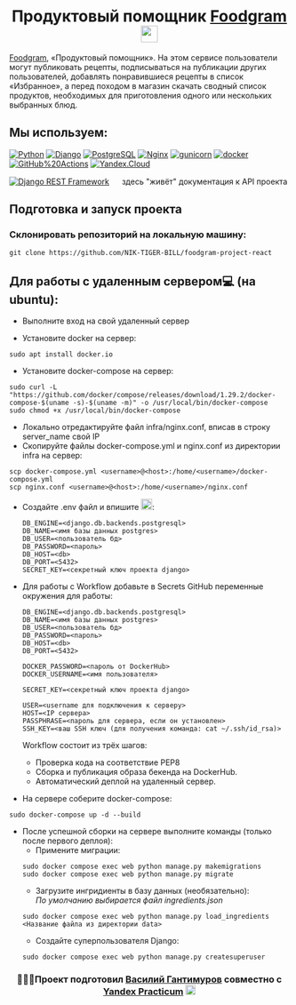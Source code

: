 <h1 align="center"> Продуктовый помощник <a href="http://food-gramm.sytes.net/" target="_blank">Foodgram</a><img src="https://github.com/goforbg/telegram-emoji-gifs/blob/master/wine-glasses.gif" height="30"/></h1>

<a href="http://food-gramm.sytes.net/" target="_blank">Foodgram</a>, «Продуктовый помощник». На этом сервисе пользователи могут публиковать рецепты, подписываться на публикации других пользователей, добавлять понравившиеся рецепты в список «Избранное», а перед походом в магазин скачать сводный список продуктов, необходимых для приготовления одного или нескольких выбранных блюд.

<h2>Мы используем:</h2>

[![Python](https://img.shields.io/badge/-Python-464646?style=flat-square&logo=Python)](https://www.python.org/)
[![Django](https://img.shields.io/badge/-Django-464646?style=flat-square&logo=Django)](https://www.djangoproject.com/)
[![PostgreSQL](https://img.shields.io/badge/-PostgreSQL-464646?style=flat-square&logo=PostgreSQL)](https://www.postgresql.org/)
[![Nginx](https://img.shields.io/badge/-NGINX-464646?style=flat-square&logo=NGINX)](https://nginx.org/ru/)
[![gunicorn](https://img.shields.io/badge/-gunicorn-464646?style=flat-square&logo=gunicorn)](https://gunicorn.org/)
[![docker](https://img.shields.io/badge/-Docker-464646?style=flat-square&logo=docker)](https://www.docker.com/)
[![GitHub%20Actions](https://img.shields.io/badge/-GitHub%20Actions-464646?style=flat-square&logo=GitHub%20actions)](https://github.com/features/actions)
[![Yandex.Cloud](https://img.shields.io/badge/-Yandex.Cloud-464646?style=flat-square&logo=Yandex.Cloud)](https://cloud.yandex.ru/)

[![Django REST Framework](https://img.shields.io/badge/-Django%20REST%20Framework-464646?style=flat-square&logo=Django%20REST%20Framework)](http://food-gramm.sytes.net/api/docs/)   <img src="https://free-images.com/or/a309/arrow_outline_red_left_1.jpg" height="15"/>   здесь "живёт" документация к API проекта

## Подготовка и запуск проекта
### Склонировать репозиторий на локальную машину:
```
git clone https://github.com/NIK-TIGER-BILL/foodgram-project-react
```
## Для работы с удаленным сервером💻 (на ubuntu):
* Выполните вход на свой удаленный сервер

* Установите docker на сервер:
```
sudo apt install docker.io 
```
* Установите docker-compose на сервер:
```
sudo curl -L "https://github.com/docker/compose/releases/download/1.29.2/docker-compose-$(uname -s)-$(uname -m)" -o /usr/local/bin/docker-compose
sudo chmod +x /usr/local/bin/docker-compose
```
* Локально отредактируйте файл infra/nginx.conf, вписав в строку server_name свой IP
* Скопируйте файлы docker-compose.yml и nginx.conf из директории infra на сервер:
```
scp docker-compose.yml <username>@<host>:/home/<username>/docker-compose.yml
scp nginx.conf <username>@<host>:/home/<username>/nginx.conf
```

* Cоздайте .env файл и впишите <img src="https://github.com/goforbg/telegram-emoji-gifs/blob/master/pencil-writing.gif" height="20"/>:
    ```
    DB_ENGINE=<django.db.backends.postgresql>
    DB_NAME=<имя базы данных postgres>
    DB_USER=<пользователь бд>
    DB_PASSWORD=<пароль>
    DB_HOST=<db>
    DB_PORT=<5432>
    SECRET_KEY=<секретный ключ проекта django>
    ```
* Для работы с Workflow добавьте в Secrets GitHub переменные окружения для работы:
    ```
    DB_ENGINE=<django.db.backends.postgresql>
    DB_NAME=<имя базы данных postgres>
    DB_USER=<пользователь бд>
    DB_PASSWORD=<пароль>
    DB_HOST=<db>
    DB_PORT=<5432>
    
    DOCKER_PASSWORD=<пароль от DockerHub>
    DOCKER_USERNAME=<имя пользователя>
    
    SECRET_KEY=<секретный ключ проекта django>

    USER=<username для подключения к серверу>
    HOST=<IP сервера>
    PASSPHRASE=<пароль для сервера, если он установлен>
    SSH_KEY=<ваш SSH ключ (для получения команда: cat ~/.ssh/id_rsa)>

    ```
    Workflow состоит из трёх шагов:
     - Проверка кода на соответствие PEP8
     - Сборка и публикация образа бекенда на DockerHub.
     - Автоматический деплой на удаленный сервер.
  
* На сервере соберите docker-compose:
```
sudo docker-compose up -d --build
```
* После успешной сборки на сервере выполните команды (только после первого деплоя):
    - Примените миграции:
    ```
    sudo docker compose exec web python manage.py makemigrations
    sudo docker compose exec web python manage.py migrate
    ```
    - Загрузите ингридиенты  в базу данных (необязательно):  
    *По умолчанию выбирается файл ingredients.json*
    ```
    sudo docker compose exec web python manage.py load_ingredients <Название файла из директории data>
    ```
    - Создайте суперпользователя Django:
    ```
    sudo docker compose exec web python manage.py createsuperuser
    ```
<h3 align="center"> 👨🏼‍💻Проект подготовил <a href="https://github.com/Kerones/" target="_blank">Василий Гантимуров</a> совместно с <a href="https://github.com/yandex-praktikum/"target="_blank">Yandex Practicum</a> <img src="https://yt3.googleusercontent.com/-pnsqu0xQYwxMhUVq-HZJHf691DEhTlEl1fZvjUtUwJIKMyTqXDBVvK7d2dSjFUTYdHFpTYvAo8=s900-c-k-c0x00ffffff-no-rj" height="18"/ </h3>
